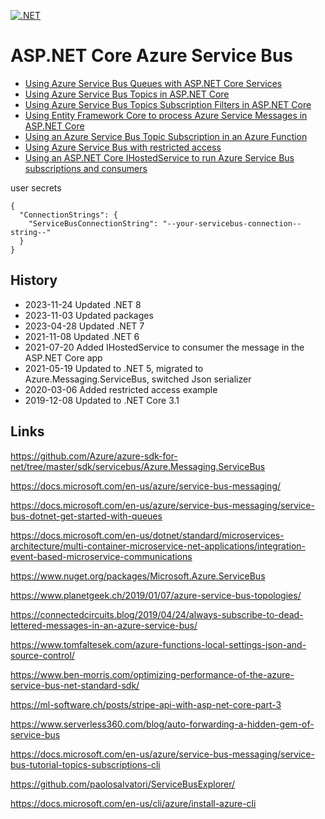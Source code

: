 [![.NET](https://github.com/damienbod/AspNetCoreServiceBus/actions/workflows/dotnet.yml/badge.svg)](https://github.com/damienbod/AspNetCoreServiceBus/actions/workflows/dotnet.yml)

# ASP.NET Core Azure Service Bus

- [Using Azure Service Bus Queues with ASP.NET Core Services](https://damienbod.com/2019/04/23/using-azure-service-bus-queues-with-asp-net-core-services/)
- [Using Azure Service Bus Topics in ASP.NET Core](https://damienbod.com/2019/04/24/using-azure-service-bus-topics-in-asp-net-core/)
- [Using Azure Service Bus Topics Subscription Filters in ASP.NET Core](https://damienbod.com/2019/04/27/using-azure-service-bus-topics-subscription-filters-in-asp-net-core/)
- [Using Entity Framework Core to process Azure Service Messages in ASP.NET Core](https://damienbod.com/2019/04/30/using-ef-core-to-process-azure-service-messages-in-asp-net-core/)
- [Using an Azure Service Bus Topic Subscription in an Azure Function](https://damienbod.com/2019/05/03/using-an-azure-service-bus-topic-subscription-in-an-azure-function/)
- [Using Azure Service Bus with restricted access](https://damienbod.com/2020/03/06/using-azure-service-bus-with-restricted-access/)
- [Using an ASP.NET Core IHostedService to run Azure Service Bus subscriptions and consumers](https://damienbod.com/2021/07/20/using-an-asp-net-core-ihostedservice-to-run-azure-service-bus-subscriptions-and-consumers/)

user secrets
```
{
  "ConnectionStrings": {
    "ServiceBusConnectionString": "--your-servicebus-connection--string--"
  }
}
```

## History

- 2023-11-24 Updated .NET 8
- 2023-11-03 Updated packages
- 2023-04-28 Updated .NET 7
- 2021-11-08 Updated .NET 6
- 2021-07-20 Added IHostedService to consumer the message in the ASP.NET Core app
- 2021-05-19 Updated to .NET 5, migrated to Azure.Messaging.ServiceBus, switched Json serializer
- 2020-03-06 Added restricted access example
- 2019-12-08 Updated to .NET Core 3.1

## Links

https://github.com/Azure/azure-sdk-for-net/tree/master/sdk/servicebus/Azure.Messaging.ServiceBus

https://docs.microsoft.com/en-us/azure/service-bus-messaging/

https://docs.microsoft.com/en-us/azure/service-bus-messaging/service-bus-dotnet-get-started-with-queues

https://docs.microsoft.com/en-us/dotnet/standard/microservices-architecture/multi-container-microservice-net-applications/integration-event-based-microservice-communications

https://www.nuget.org/packages/Microsoft.Azure.ServiceBus

https://www.planetgeek.ch/2019/01/07/azure-service-bus-topologies/

https://connectedcircuits.blog/2019/04/24/always-subscribe-to-dead-lettered-messages-in-an-azure-service-bus/

https://www.tomfaltesek.com/azure-functions-local-settings-json-and-source-control/

https://www.ben-morris.com/optimizing-performance-of-the-azure-service-bus-net-standard-sdk/

https://ml-software.ch/posts/stripe-api-with-asp-net-core-part-3

https://www.serverless360.com/blog/auto-forwarding-a-hidden-gem-of-service-bus

https://docs.microsoft.com/en-us/azure/service-bus-messaging/service-bus-tutorial-topics-subscriptions-cli

https://github.com/paolosalvatori/ServiceBusExplorer/

https://docs.microsoft.com/en-us/cli/azure/install-azure-cli
